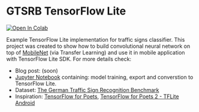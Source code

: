 # GTSRB TensorFlow Lite

[![Open In Colab](https://colab.research.google.com/assets/colab-badge.svg)](https://colab.research.google.com/github/frogermcs/GTSRB-TensorFlow-Lite/blob/master/notebooks/GTSRB_TensorFlow_MobileNet.ipynb)

Example TensorFlow Lite implementation for traffic signs classifier. This project was created to show how to build convolutional neural network on top of [MobileNet](https://ai.googleblog.com/2017/06/mobilenets-open-source-models-for.html) (via Transfer Learning) and use it in mobile application with TensorFlow Lite SDK. For more details check:

- Blog post: (soon)
- [Jupyter Notebook](https://github.com/frogermcs/GTSRB-TensorFlow-Lite/blob/master/notebooks/GTSRB_TensorFlow_MobileNet.ipynb) containing: model training, export and converstion to TensorFlow Lite.
- Dataset: [The German Traffic Sign Recognition Benchmark](http://benchmark.ini.rub.de/?section=gtsrb&subsection=news)
- Inspiration: [TensorFlow for Poets](https://codelabs.developers.google.com/codelabs/tensorflow-for-poets/index.html#0), [TensorFlow for Poets 2 - TFLite Android](https://codelabs.developers.google.com/codelabs/tensorflow-for-poets-2-tflite/index.html#0)